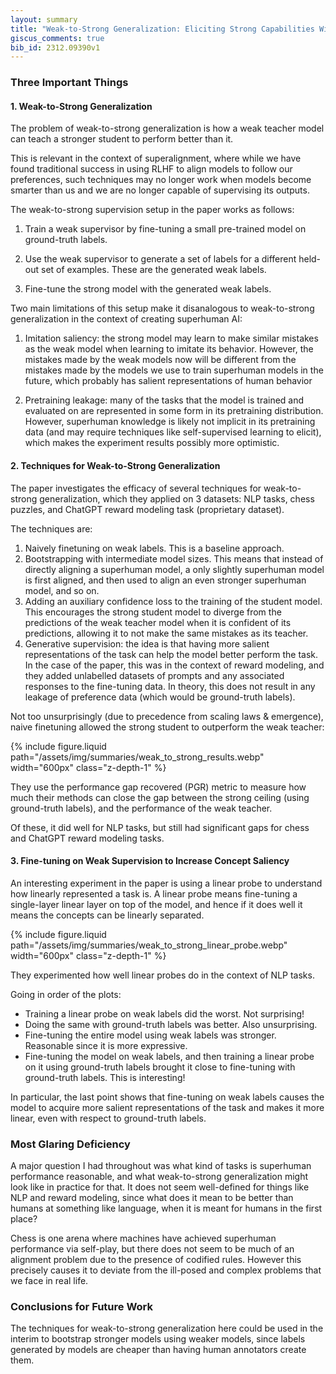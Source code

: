 ```yaml
---
layout: summary
title: "Weak-to-Strong Generalization: Eliciting Strong Capabilities With Weak Supervision"
giscus_comments: true
bib_id: 2312.09390v1
---
```


### Three Important Things

#### 1. Weak-to-Strong Generalization

The problem of weak-to-strong generalization is how a weak teacher model can
teach a stronger student to perform better than it. 

This is relevant in the context of superalignment, where 
while we have found traditional success in using RLHF to align models
to follow our preferences, such techniques may no longer work when models 
become smarter than us and we are no longer capable of supervising its outputs.

The weak-to-strong supervision setup in the paper works as follows:
1. Train a weak supervisor by fine-tuning a small pre-trained model on ground-truth labels.

2. Use the weak supervisor to generate a set of labels for a different held-out
set of examples. These are the generated weak labels.

3. Fine-tune the strong model with the generated weak labels.

Two main limitations of this setup make it disanalogous to
weak-to-strong generalization in the context of creating superhuman AI:
1. Imitation saliency: the strong model may learn to make similar mistakes as the
weak model when learning to imitate its behavior. However, the mistakes made by the weak models now will be different from the
mistakes made by the models we use to train superhuman models
in the future, which probably has salient representations of human behavior

2. Pretraining leakage: many of the tasks that the model is trained and
evaluated on are represented in some form in its pretraining distribution.
However, superhuman knowledge is likely not implicit in its pretraining data
(and may require techniques like self-supervised learning to elicit), which
makes the experiment results possibly more optimistic.

#### 2. Techniques for Weak-to-Strong Generalization

The paper investigates the efficacy of several techniques for weak-to-strong
generalization, which they applied on 3 datasets: NLP tasks, chess puzzles, and
ChatGPT reward modeling task (proprietary dataset).

The techniques are:

1. Naively finetuning on weak labels. This is a baseline approach.
2. Bootstrapping with intermediate model sizes. This means that instead of
directly aligning a superhuman model, a only slightly superhuman model is first aligned, and then used to align an even stronger superhuman model, and so on.
3. Adding an auxiliary confidence loss to the training of the student model.
This encourages the strong student model to diverge from the predictions of the
weak teacher model when it is confident of its predictions, allowing it to not make the same mistakes as its teacher.
4. Generative supervision: the idea is that having more salient representations
of the task can help the model better perform the task. In the case of the paper, this was in the context of reward modeling, and they added unlabelled datasets of prompts and any associated responses
to the fine-tuning data. In theory, this does not result in any leakage of preference data (which would be ground-truth labels).

Not too unsurprisingly (due to precedence from scaling laws & emergence), naive finetuning allowed the strong
student to outperform the weak teacher:

{% include figure.liquid
    path="/assets/img/summaries/weak_to_strong_results.webp"
    width="600px"
    class="z-depth-1"
%}

They use the performance gap recovered (PGR) metric to measure how much their methods can close the gap between the strong ceiling (using ground-truth labels), and the performance of the weak teacher.

Of these, it did well for NLP tasks, but still had significant gaps for chess and ChatGPT reward modeling tasks.

#### 3. Fine-tuning on Weak Supervision to Increase Concept Saliency

An interesting experiment in the paper is using a linear probe to
understand how linearly represented a task is.
A linear probe means fine-tuning a single-layer linear layer on top of the model,
and hence if it does well it means the concepts can be linearly 
separated.

{% include figure.liquid
    path="/assets/img/summaries/weak_to_strong_linear_probe.webp"
    width="600px"
    class="z-depth-1"
%}

They experimented how well linear probes do in the context of NLP tasks.

Going in order of the plots:
* Training a linear probe on weak labels did the worst. Not surprising!
* Doing the same with ground-truth labels was better. Also unsurprising.
* Fine-tuning the entire model using weak labels was stronger. Reasonable since it is more expressive.
* Fine-tuning the model on weak labels, and then training a linear probe on it using ground-truth labels brought it close to fine-tuning with ground-truth labels. This is interesting!

In particular, the last point shows that fine-tuning on weak labels causes the
model to acquire more salient representations of the task and makes it more
linear, even with respect to ground-truth labels.

### Most Glaring Deficiency

A major question I had throughout was what kind of tasks is superhuman
performance reasonable, and what weak-to-strong generalization might look like
in practice for that. It does not seem well-defined for things like NLP and
reward modeling, since what does it mean to be better than humans at something
like language, when it is meant for humans in the first place?

Chess is one arena where machines have achieved superhuman performance via self-play, but there does not seem to be much of
an alignment problem due to the presence of codified rules.
However this precisely causes it to deviate from the ill-posed
and complex problems that we face in real life.

### Conclusions for Future Work

The techniques for weak-to-strong generalization here could be used in the interim to bootstrap stronger models using weaker models,
since labels generated by models are cheaper than having human annotators create them.